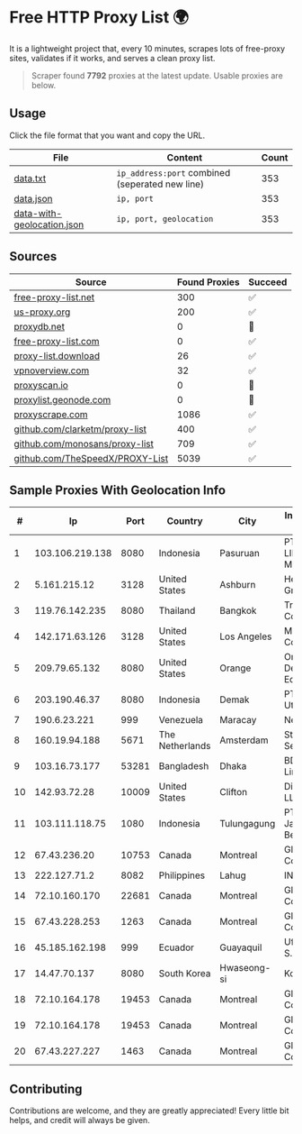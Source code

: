 
# Free HTTP Proxy List 🌍

It is a lightweight project that, every 10 minutes, scrapes lots of free-proxy sites, validates if it works, and serves a clean proxy list.


> Scraper found **7792** proxies at the latest update. Usable proxies are below.

## Usage

Click the file format that you want and copy the URL.


|File|Content|Count|
|----|-------|-----|
|[data.txt](https://raw.githubusercontent.com/themiralay/Proxy-List-World/master/data.txt)|`ip_address:port` combined (seperated new line)|353|
|[data.json](https://raw.githubusercontent.com/themiralay/Proxy-List-World/master/data.json)|`ip, port`|353|
|[data-with-geolocation.json](https://raw.githubusercontent.com/themiralay/Proxy-List-World/master/data-with-geolocation.json)|`ip, port, geolocation`|353|

## Sources

|Source|Found Proxies|Succeed|
|------|-------------|-------|
|[free-proxy-list.net](https://free-proxy-list.net)|300|✅|
|[us-proxy.org](https://www.us-proxy.org)|200|✅|
|[proxydb.net](http://proxydb.net)|0|🚫|
|[free-proxy-list.com](https://free-proxy-list.com/?page=&port=&type%5B%5D=http&type%5B%5D=https&up_time=0&search=Search)|0|✅|
|[proxy-list.download](https://www.proxy-list.download/HTTP)|26|✅|
|[vpnoverview.com](https://vpnoverview.com/privacy/anonymous-browsing/free-proxy-servers)|32|✅|
|[proxyscan.io](https://www.proxyscan.io)|0|🚫|
|[proxylist.geonode.com](https://proxylist.geonode.com/api/proxy-list?limit=300&page=1&sort_by=lastChecked&sort_type=desc&protocols=http,https)|0|🚫|
|[proxyscrape.com](https://api.proxyscrape.com/v2/?request=displayproxies&protocol=http&timeout=10000&country=all&ssl=all&anonymity=all)|1086|✅|
|[github.com/clarketm/proxy-list](https://raw.githubusercontent.com/clarketm/proxy-list/master/proxy-list-raw.txt)|400|✅|
|[github.com/monosans/proxy-list](https://raw.githubusercontent.com/monosans/proxy-list/main/proxies/http.txt)|709|✅|
|[github.com/TheSpeedX/PROXY-List](https://raw.githubusercontent.com/TheSpeedX/PROXY-List/master/http.txt)|5039|✅|


## Sample Proxies With Geolocation Info

|#|Ip|Port|Country|City|Internet Service Provider|
|-|--|----|-------|----|-------------------------|
|1|103.106.219.138|8080|Indonesia|Pasuruan|PT. ARTHA LINTAS DATA MANDIRI|
|2|5.161.215.12|3128|United States|Ashburn|Hetzner Online GmbH|
|3|119.76.142.235|8080|Thailand|Bangkok|True Internet Co., Ltd.|
|4|142.171.63.126|3128|United States|Los Angeles|Multacom Corporation|
|5|209.79.65.132|8080|United States|Orange|Orange County Department of Education|
|6|203.190.46.37|8080|Indonesia|Demak|PT Jaring Lintas Utara|
|7|190.6.23.221|999|Venezuela|Maracay|Net Uno|
|8|160.19.94.188|5671|The Netherlands|Amsterdam|Stallion Network Services Limited|
|9|103.16.73.177|53281|Bangladesh|Dhaka|BDCOM Online Limited|
|10|142.93.72.28|10009|United States|Clifton|DigitalOcean, LLC|
|11|103.111.118.75|1080|Indonesia|Tulungagung|PT Dimensi Jaringan Bersinar|
|12|67.43.236.20|10753|Canada|Montreal|GloboTech Communications|
|13|222.127.71.2|8082|Philippines|Lahug|INNOVE|
|14|72.10.160.170|22681|Canada|Montreal|GloboTech Communications|
|15|67.43.228.253|1263|Canada|Montreal|GloboTech Communications|
|16|45.185.162.198|999|Ecuador|Guayaquil|Ufinet Panama S.A.|
|17|14.47.70.137|8080|South Korea|Hwaseong-si|Korea Telecom|
|18|72.10.164.178|19453|Canada|Montreal|GloboTech Communications|
|19|72.10.164.178|19453|Canada|Montreal|GloboTech Communications|
|20|67.43.227.227|1463|Canada|Montreal|GloboTech Communications|



## Contributing

Contributions are welcome, and they are greatly appreciated! Every
little bit helps, and credit will always be given.

